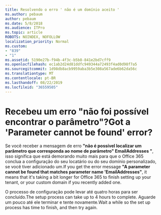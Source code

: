 ```yaml
---
title: Resolvendo o erro ' não é um domínio aceito '
ms.author: pebaum
author: pebaum
ms.date: 5/8/2018
ms.audience: ITPro
ms.topic: article
ROBOTS: NOINDEX, NOFOLLOW
localization_priority: Normal
ms.custom:
- "839"
- "1"
ms.assetid: 5190e27b-f94b-4f3c-b5b8-841e2bd7cff9
ms.openlocfilehash: ec1ab2d24d81ddfc949344a72493f4ad0d98f7a5
ms.sourcegitcommit: 1d98db8acb9959aba3b5e308a567ade6b62da56c
ms.translationtype: MT
ms.contentlocale: pt-BR
ms.lasthandoff: 08/22/2019
ms.locfileid: "36559505"
---
```

# <a name="got-a-parameter-cannot-be-found-error"></a><span data-ttu-id="baf54-102">Recebeu um erro "não foi possível encontrar o parâmetro"?</span><span class="sxs-lookup"><span data-stu-id="baf54-102">Got a 'Parameter cannot be found' error?</span></span>

<span data-ttu-id="baf54-103">Se você receber a mensagem de erro **"não é possível localizar um parâmetro que corresponda ao nome de parâmetro" EmailAddresses "**, isso significa que está demorando muito mais para que o Office 365 conclua a configuração do seu locatário ou do seu domínio personalizado, se você tiver adicionado um.</span><span class="sxs-lookup"><span data-stu-id="baf54-103">If you get the error message **"A parameter cannot be found that matches parameter name 'EmailAddresses"**, it means that it's taking a bit longer for Office 365 to finish setting up your tenant, or your custom domain if you recently added one.</span></span>
  
<span data-ttu-id="baf54-104">O processo de configuração pode levar até quatro horas para ser concluído.</span><span class="sxs-lookup"><span data-stu-id="baf54-104">The setup process can take up to 4 hours to complete.</span></span> <span data-ttu-id="baf54-105">Aguarde um pouco até ele terminar e tente novamente.</span><span class="sxs-lookup"><span data-stu-id="baf54-105">Wait a while so the set up process has time to finish, and then try again.</span></span>
  